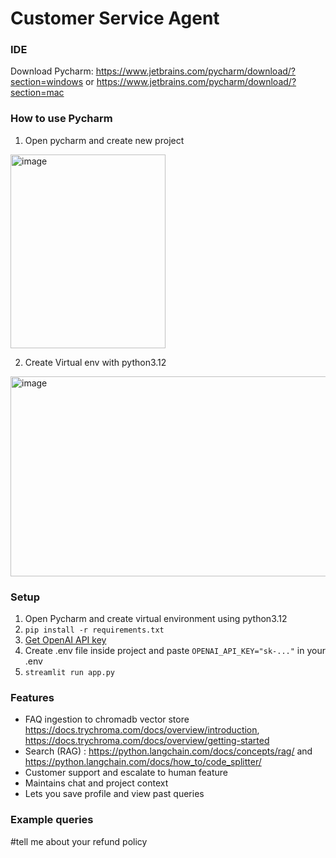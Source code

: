 # Customer Service Agent
### IDE 
Download Pycharm: https://www.jetbrains.com/pycharm/download/?section=windows or https://www.jetbrains.com/pycharm/download/?section=mac 

### How to use Pycharm
1. Open pycharm and create new project
 <img width="248" height="310" alt="image" src="https://github.com/user-attachments/assets/bddc76a3-f0b5-4c47-b74d-2a6be0dff2c9" />

2. Create Virtual env with python3.12
<img width="637" height="320" alt="image" src="https://github.com/user-attachments/assets/a338e946-785d-4caa-9d2e-6beb5a93a6b9" />



### Setup
1. Open Pycharm and create virtual environment using python3.12
2. `pip install -r requirements.txt`
3. [Get OpenAI API key](https://platform.openai.com/)
4. Create .env file inside project and paste `OPENAI_API_KEY="sk-..."` in your .env
5. `streamlit run app.py`


### Features

- FAQ ingestion to chromadb vector store https://docs.trychroma.com/docs/overview/introduction, https://docs.trychroma.com/docs/overview/getting-started
- Search (RAG) : https://python.langchain.com/docs/concepts/rag/ and https://python.langchain.com/docs/how_to/code_splitter/
- Customer support and escalate to human feature
- Maintains chat and project context
- Lets you save profile and view past queries

### Example queries
#tell me about your refund policy
